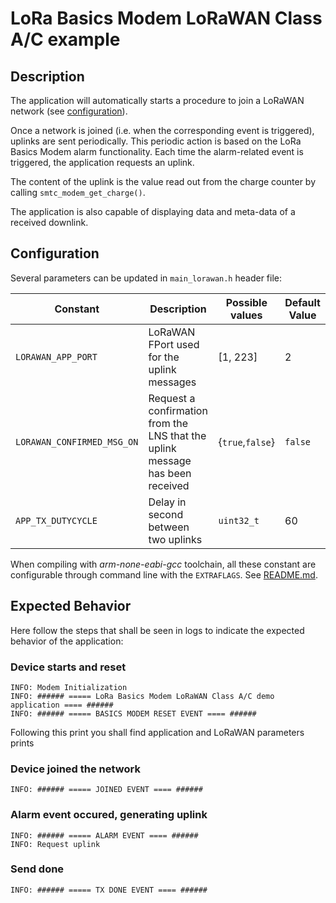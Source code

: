 # LoRa Basics Modem LoRaWAN Class A/C example

## Description

The application will automatically starts a procedure to join a LoRaWAN network (see [configuration](../../apps/common/lorawan_key_config.h)).

Once a network is joined (i.e. when the corresponding event is triggered), uplinks are sent periodically. This periodic action is based on the LoRa Basics Modem alarm functionality. Each time the alarm-related event is triggered, the application requests an uplink.

The content of the uplink is the value read out from the charge counter by calling `smtc_modem_get_charge()`.

The application is also capable of displaying data and meta-data of a received downlink.

## Configuration

Several parameters can be updated in `main_lorawan.h` header file:

| Constant                   | Description                                                                   | Possible values  | Default Value |
| -------------------------- | ----------------------------------------------------------------------------- | ---------------- | ------------- |
| `LORAWAN_APP_PORT`         | LoRaWAN FPort used for the uplink messages                                    | [1, 223]         | 2             |
| `LORAWAN_CONFIRMED_MSG_ON` | Request a confirmation from the LNS that the uplink message has been received | {`true`,`false`} | `false`       |
| `APP_TX_DUTYCYCLE`         | Delay in second between two uplinks                                           | `uint32_t`       | 60            |

When compiling with *arm-none-eabi-gcc* toolchain, all these constant are configurable through command line with the `EXTRAFLAGS`.
See [README.md](../../../README.md#command-line-configuration).

## Expected Behavior

Here follow the steps that shall be seen in logs to indicate the expected behavior of the application:

### Device starts and reset

 ```
 INFO: Modem Initialization
 INFO: ###### ===== LoRa Basics Modem LoRaWAN Class A/C demo application ==== ######
 INFO: ###### ===== BASICS MODEM RESET EVENT ==== ######
 ```

 Following this print you shall find application and LoRaWAN parameters prints


### Device joined the network

```
INFO: ###### ===== JOINED EVENT ==== ######
```

### Alarm event occured, generating uplink
```
INFO: ###### ===== ALARM EVENT ==== ######
INFO: Request uplink
```

### Send done

```
INFO: ###### ===== TX DONE EVENT ==== ######
```
